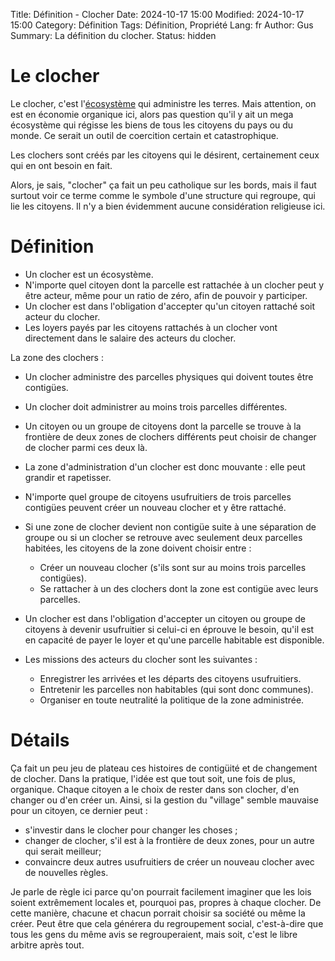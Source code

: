 Title: Définition - Clocher
Date: 2024-10-17 15:00
Modified: 2024-10-17 15:00
Category: Définition
Tags: Définition, Propriété
Lang: fr
Author: Gus
Summary: La définition du clocher.
Status: hidden

# Le clocher

Le clocher, c'est l'[écosystème]({filename}/definitions/ecosysteme.md) qui administre les terres.
Mais attention, on est en économie organique ici, alors pas question qu'il y ait un mega écosystème qui régisse les biens de tous les citoyens du pays ou du monde.
Ce serait un outil de coercition certain et catastrophique.

Les clochers sont créés par les citoyens qui le désirent, certainement ceux qui en ont besoin en fait.

Alors, je sais, "clocher" ça fait un peu catholique sur les bords, mais il faut surtout voir ce terme comme le symbole d'une structure qui regroupe, qui lie les citoyens.
Il n'y a bien évidemment aucune considération religieuse ici.

# Définition

* Un clocher est un écosystème.
* N'importe quel citoyen dont la parcelle est rattachée à un clocher peut y être acteur, même pour un ratio de zéro, afin de pouvoir y participer.
* Un clocher est dans l'obligation d'accepter qu'un citoyen rattaché soit acteur du clocher.
* Les loyers payés par les citoyens rattachés à un clocher vont directement dans le salaire des acteurs du clocher.

La zone des clochers :

* Un clocher administre des parcelles physiques qui doivent toutes être contigües.
* Un clocher doit administrer au moins trois parcelles différentes.
* Un citoyen ou un groupe de citoyens dont la parcelle se trouve à la frontière de deux zones de clochers différents peut choisir de changer de clocher parmi ces deux là.
* La zone d'administration d'un clocher est donc mouvante : elle peut grandir et rapetisser.
* N'importe quel groupe de citoyens usufruitiers de trois parcelles contigües peuvent créer un nouveau clocher et y être rattaché.
* Si une zone de clocher devient non contigüe suite à une séparation de groupe ou si un clocher se retrouve avec seulement deux parcelles habitées, les citoyens de la zone doivent choisir entre :
    * Créer un nouveau clocher (s'ils sont sur au moins trois parcelles contigües).
    * Se rattacher à un des clochers dont la zone est contigüe avec leurs parcelles.
* Un clocher est dans l'obligation d'accepter un citoyen ou groupe de citoyens à devenir usufruitier si celui-ci en éprouve le besoin, qu'il est en capacité de payer le loyer et qu'une parcelle habitable est disponible.

* Les missions des acteurs du clocher sont les suivantes :
    * Enregistrer les arrivées et les départs des citoyens usufruitiers.
    * Entretenir les parcelles non habitables (qui sont donc communes).
    * Organiser en toute neutralité la politique de la zone administrée.

# Détails

Ça fait un peu jeu de plateau ces histoires de contigüité et de changement de clocher.
Dans la pratique, l'idée est que tout soit, une fois de plus, organique.
Chaque citoyen a le choix de rester dans son clocher, d'en changer ou d'en créer un.
Ainsi, si la gestion du "village" semble mauvaise pour un citoyen, ce dernier peut :

* s'investir dans le clocher pour changer les choses ;
* changer de clocher, s'il est à la frontière de deux zones, pour un autre qui serait meilleur;
* convaincre deux autres usufruitiers de créer un nouveau clocher avec de nouvelles règles.

Je parle de règle ici parce qu'on pourrait facilement imaginer que les lois soient extrêmement locales et, pourquoi pas, propres à chaque clocher.
De cette manière, chacune et chacun porrait choisir sa société ou même la créer.
Peut être que cela générera du regroupement social, c'est-à-dire que tous les gens du même avis se regrouperaient, mais soit, c'est le libre arbitre après tout.
